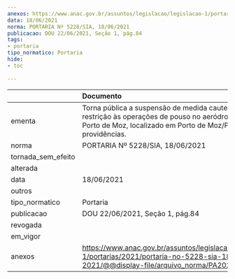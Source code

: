```yaml
---
anexos: https://www.anac.gov.br/assuntos/legislacao/legislacao-1/portarias/2021/portaria-no-5228-sia-18-06-2021/@@display-file/arquivo_norma/PA2021-5228.pdf
data: 18/06/2021
norma: PORTARIA Nº 5228/SIA, 18/06/2021
publicacao: DOU 22/06/2021, Seção 1, pág.84
tags:
- portaria
tipo_normatico: Portaria
hide: 
- toc 
 
---
```


|                    | Documento                                                                                                                                                                |
|:-------------------|:-------------------------------------------------------------------------------------------------------------------------------------------------------------------------|
| ementa             | Torna pública a suspensão de medida cautelar de restrição às operações de pouso no aeródromo público Porto de Moz, localizado em Porto de Moz/PA, e demais providências. |
| norma              | PORTARIA Nº 5228/SIA, 18/06/2021                                                                                                                                         |
| tornada_sem_efeito |                                                                                                                                                                          |
| alterada           |                                                                                                                                                                          |
| data               | 18/06/2021                                                                                                                                                               |
| outros             |                                                                                                                                                                          |
| tipo_normatico     | Portaria                                                                                                                                                                 |
| publicacao         | DOU 22/06/2021, Seção 1, pág.84                                                                                                                                          |
| revogada           |                                                                                                                                                                          |
| em_vigor           |                                                                                                                                                                          |
| anexos             | https://www.anac.gov.br/assuntos/legislacao/legislacao-1/portarias/2021/portaria-no-5228-sia-18-06-2021/@@display-file/arquivo_norma/PA2021-5228.pdf                     |
